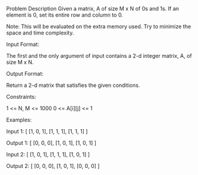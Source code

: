 Problem Description
Given a matrix, A of size M x N of 0s and 1s. If an element is 0, set its entire row and column to 0.

Note: This will be evaluated on the extra memory used. Try to minimize the space and time complexity.

Input Format:

The first and the only argument of input contains a 2-d integer matrix, A, of size M x N.

Output Format:

Return a 2-d matrix that satisfies the given conditions.

Constraints:

1 <= N, M <= 1000
0 <= A[i][j] <= 1

Examples:

Input 1:
[   [1, 0, 1],
[1, 1, 1],
[1, 1, 1]   ]

Output 1:
[   [0, 0, 0],
[1, 0, 1],
[1, 0, 1]   ]

Input 2:
[   [1, 0, 1],
[1, 1, 1],
[1, 0, 1]   ]

Output 2:
[   [0, 0, 0],
[1, 0, 1],
[0, 0, 0]   ]
